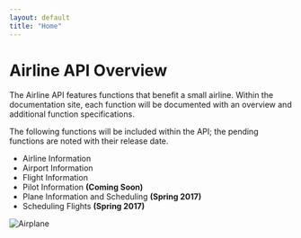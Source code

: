 ```yaml
---
layout: default
title: "Home"
---
```


# **Airline API Overview**
The Airline API features functions that benefit a small airline. Within the documentation site, each function will be documented with an overview and additional function specifications.  

The following functions will be included within the API; the pending functions are noted with their release date. 

- Airline Information  
- Airport Information  
- Flight Information  
- Pilot Information **(Coming Soon)**
- Plane Information and Scheduling **(Spring 2017)**
- Scheduling Flights  **(Spring 2017)**  

![Airplane](https://upload.wikimedia.org/wikipedia/commons/3/3f/P-51_Mustang_edit1.jpg)

<div class="home">

  
</div>
